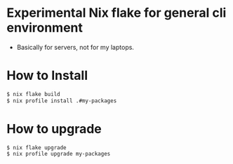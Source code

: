 # Experimental Nix flake for general cli environment
- Basically for servers, not for my laptops.

# How to Install
```sh
$ nix flake build
$ nix profile install .#my-packages
```

# How to upgrade
```sh
$ nix flake upgrade
$ nix profile upgrade my-packages
```
